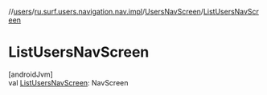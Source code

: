 //[users](../../../index.md)/[ru.surf.users.navigation.nav.impl](../index.md)/[UsersNavScreen](index.md)/[ListUsersNavScreen](-list-users-nav-screen.md)

# ListUsersNavScreen

[androidJvm]\
val [ListUsersNavScreen](-list-users-nav-screen.md): NavScreen
